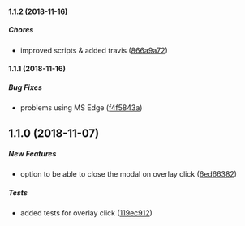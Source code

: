 #### 1.1.2 (2018-11-16)

##### Chores

*  improved scripts & added travis ([866a9a72](https://github.com/totvs-store/react-modalora/commit/866a9a72555a3efe191a2a86aab64a74d7cbd667))

#### 1.1.1 (2018-11-16)

##### Bug Fixes

*  problems using MS Edge ([f4f5843a](https://github.com/totvs-store/react-modalora/commit/f4f5843ae0b5eda5a34f6f6f773222bc31400f5f))

## 1.1.0 (2018-11-07)

##### New Features

*  option to be able to close the modal on overlay click ([6ed66382](https://github.com/totvs-store/react-modalora/commit/6ed663824b2d1b43ac388795a3a2cdf141deadfa))

##### Tests

*  added tests for overlay click ([119ec912](https://github.com/totvs-store/react-modalora/commit/119ec91245284a57d6a63ba2b7a97c04658a3f01))

